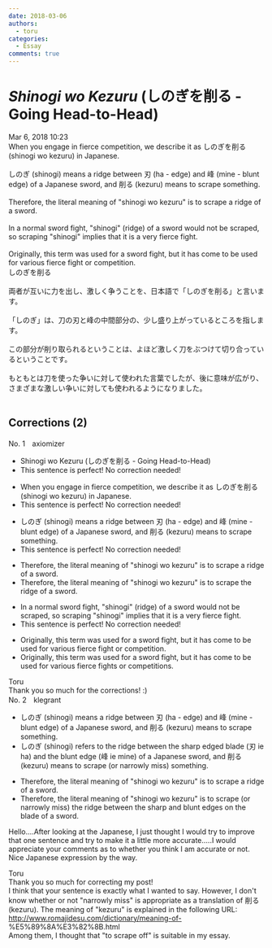 ```yaml
---
date: 2018-03-06
authors:
  - toru
categories:
  - Essay
comments: true
---
```


# <strong><em>Shinogi wo Kezuru</strong></em> (しのぎを削る - Going Head-to-Head)
<div class="date">Mar 6, 2018 10:23</div>
<div id="post"><div id="body_show_ori">
When you engage in fierce competition, we describe it as しのぎを削る (shinogi wo kezuru) in Japanese.<br/><br/>しのぎ (shinogi) means a ridge between 刃 (ha - edge) and 峰 (mine - blunt edge) of a Japanese sword, and 削る (kezuru) means to scrape something.<br/><br/>Therefore, the literal meaning of "shinogi wo kezuru" is to scrape a ridge of a sword.<br/><br/>In a normal sword fight, "shinogi" (ridge) of a sword would not be scraped, so scraping "shinogi" implies that it is a very fierce fight.<br/><br/>Originally, this term was used for a sword fight, but it has come to be used for various fierce fight or competition.
</div></div>

<!-- more -->

<div id="post_ja"><div id="body_show_mo">
しのぎを削る<br/><br/>両者が互いに力を出し、激しく争うことを、日本語で「しのぎを削る」と言います。<br/><br/>「しのぎ」は、刀の刃と峰の中間部分の、少し盛り上がっているところを指します。<br/><br/>この部分が削り取られるということは、よほど激しく刀をぶつけて切り合っているということです。<br/><br/>もともとは刀を使った争いに対して使われた言葉でしたが、後に意味が広がり、さまざまな激しい争いに対しても使われるようになりました。<br/><br/>
</div></div>

## Corrections (2)
<div id="block"><div class="first_name"> No. 1　<span class="just_name">axiomizer</span></div><div id="block2">
<ul class="correction_field">
<li class="incorrect">Shinogi wo Kezuru (しのぎを削る - Going Head-to-Head)</li>
<li class="corrected perfect">This sentence is perfect! No correction needed!</li>
</ul>
<ul class="correction_field">
<li class="incorrect">When you engage in fierce competition, we describe it as しのぎを削る (shinogi wo kezuru) in Japanese.</li>
<li class="corrected perfect">This sentence is perfect! No correction needed!</li>
</ul>
<ul class="correction_field">
<li class="incorrect">しのぎ (shinogi) means a ridge between 刃 (ha - edge) and 峰 (mine - blunt edge) of a Japanese sword, and 削る (kezuru) means to scrape something.</li>
<li class="corrected perfect">This sentence is perfect! No correction needed!</li>
</ul>
<ul class="correction_field">
<li class="incorrect">Therefore, the literal meaning of "shinogi wo kezuru" is to scrape a ridge of a sword.</li>
<li class="corrected correct">
Therefore, the literal meaning of "shinogi wo kezuru" is to scrape <span class="f_red">the</span> ridge of a sword.
</li>
</ul>
<ul class="correction_field">
<li class="incorrect">In a normal sword fight, "shinogi" (ridge) of a sword would not be scraped, so scraping "shinogi" implies that it is a very fierce fight.</li>
<li class="corrected perfect">This sentence is perfect! No correction needed!</li>
</ul>
<ul class="correction_field">
<li class="incorrect">Originally, this term was used for a sword fight, but it has come to be used for various fierce fight or competition.</li>
<li class="corrected correct">
Originally, this term was used for a sword fight, but it has come to be used for various fierce <span class="f_red">fights</span> or <span class="f_red">competitions.</span>
</li>
</ul>
</div><div class="name"><span class="just_name">Toru</span><br>
Thank you so much for the corrections! :)
</div>
</div>
<div id="block"><div class="first_name"> No. 2　<span class="just_name">klegrant</span></div><div id="block2">
<ul class="correction_field">
<li class="incorrect">しのぎ (shinogi) means a ridge between 刃 (ha - edge) and 峰 (mine - blunt edge) of a Japanese sword, and 削る (kezuru) means to scrape something.</li>
<li class="corrected correct">
しのぎ (shinogi) refers to the ridge between the sharp edged blade (刃 ie ha) and the blunt edge (峰 ie mine) of a Japanese sword, and 削る (kezuru) means to scrape (or narrowly miss) something.
</li>
</ul>
<ul class="correction_field">
<li class="incorrect">Therefore, the literal meaning of "shinogi wo kezuru" is to scrape a ridge of a sword.</li>
<li class="corrected correct">
Therefore, the literal meaning of "shinogi wo kezuru" is to scrape (or narrowly miss) the ridge between the sharp and blunt edges on the blade of a sword.
</li>
</ul>
<p class="comment_small">
 Hello....After looking at the Japanese, I just thought I would try to improve that one sentence and try to make it a little more accurate.....I would appreciate your comments as to whether you think I am accurate or not. Nice Japanese expression by the way.
</p>

</div><div class="name"><span class="just_name">Toru</span><br>
Thank you so much for correcting my post!<br/>I think that your sentence is exactly what I wanted to say. However, I don't know whether or not "narrowly miss" is appropriate as a translation of 削る (kezuru). The meaning of "kezuru" is explained in the following URL:<br/><a href="http://www.romajidesu.com/dictionary/meaning-of-" target="_blank">http://www.romajidesu.com/dictionary/meaning-of-</a>%E5%89%8A%E3%82%8B.html<br/>Among them, I thought that "to scrape off" is suitable in my essay.
</div>
</div>
